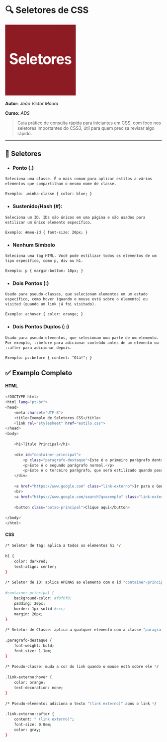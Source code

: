 # 🔍 Seletores de CSS

<p align="left">
    <img src="./Arquivos/Seletores-logo.png" alt="Logo" width="45%">
</p>

**Autor:**  *João Victor Moura*

**Curso:**  *ADS*

> Guia prático de consulta rápida para iniciantes em CSS, com foco nos seletores importantes do CSS3, útil para quem precisa revisar algo rápido.

---

## 🎯 Seletores

- ### **Ponto (.)**
```
Seleciona uma classe. É o mais comum para aplicar estilos a vários elementos que compartilham o mesmo nome de classe.

Exemplo: .minha-classe { color: blue; }
```
- ### **Sustenido/Hash (#):**
```
Seleciona um ID. IDs são únicos em uma página e são usados para estilizar um único elemento específico.

Exemplo: #meu-id { font-size: 20px; }
```
- ### **Nenhum Símbolo**
```
Seleciona uma tag HTML. Você pode estilizar todos os elementos de um tipo específico, como p, div ou h1.

Exemplo: p { margin-bottom: 10px; }
```
- ### **Dois Pontos (:)**
``` 
Usado para pseudo-classes, que selecionam elementos em um estado específico, como hover (quando o mouse está sobre o elemento) ou visited (quando um link já foi visitado).

Exemplo: a:hover { color: orange; }
```
- ### **Dois Pontos Duplos (::)**
```
Usado para pseudo-elementos, que selecionam uma parte de um elemento. Por exemplo, ::before para adicionar conteúdo antes de um elemento ou ::after para adicionar depois.

Exemplo: p::before { content: "Olá!"; }
```

## ✅ Exemplo Completo

#### HTML
```bash
<!DOCTYPE html>
<html lang="pt-br">
<head>
    <meta charset="UTF-8">
    <title>Exemplo de Seletores CSS</title>
    <link rel="stylesheet" href="estilo.css">
</head>
<body>

    <h1>Título Principal</h1>

    <div id="container-principal">
        <p class="paragrafo-destaque">Este é o primeiro parágrafo dentro do container.</p>
        <p>Este é o segundo parágrafo normal.</p>
        <p>Este é o terceiro parágrafo, que será estilizado quando passarmos o mouse por cima.</p>
    </div>

    <a href="https://www.google.com" class="link-externo">Ir para o Google</a>
    <br>
    <a href="https://www.google.com/search?q=exemplo" class="link-externo">Pesquisar por Exemplo</a>
    
    <button class="botao-principal">Clique aqui</button>
    
</body>
</html>
```

#### CSS
```bash
/* Seletor de Tag: aplica a todos os elementos h1 */

h1 {
    color: darkred;
    text-align: center;
}

/* Seletor de ID: aplica APENAS ao elemento com o id "container-principal" */

#container-principal {
    background-color: #f0f0f0;
    padding: 20px;
    border: 1px solid #ccc;
    margin: 20px;
}

/* Seletor de Classe: aplica a qualquer elemento com a classe "paragrafo-destaque" */

.paragrafo-destaque {
    font-weight: bold;
    font-size: 1.1em;
}

/* Pseudo-classe: muda a cor do link quando o mouse está sobre ele */

.link-externo:hover {
    color: orange;
    text-decoration: none;
}

/* Pseudo-elemento: adiciona o texto "(link externo)" após o link */

.link-externo::after {
    content: " (link externo)";
    font-size: 0.8em;
    color: gray;
}
```